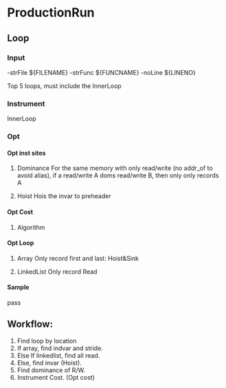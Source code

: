 #  ProductionRun

## Loop

### Input
-strFile ${FILENAME} -strFunc ${FUNCNAME} -noLine ${LINENO}

Top 5 loops, must include the InnerLoop

### Instrument
InnerLoop



### Opt
#### Opt inst sites
1. Dominance
For the same memory with only read/write (no addr_of to avoid alias), if a read/write A doms read/write B, then only only records A

2. Hoist
Hois the invar to preheader

#### Opt Cost
1. Algorithm

#### Opt Loop
1. Array
Only record first and last: Hoist&Sink

2. LinkedList
Only record Read

#### Sample

pass



## Workflow:

1. Find loop by location
2. If array, find indvar and stride.
3. Else If linkedlist, find all read.
4. Else, find invar (Hoist).
5. Find dominance of R/W.
6. Instrument Cost. (Opt cost)
